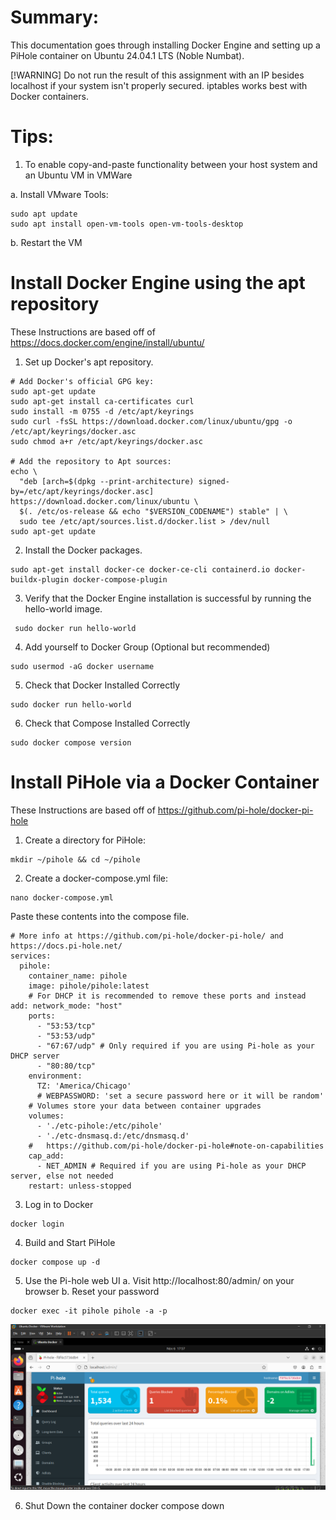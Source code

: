 # Summary:

This documentation goes through installing Docker Engine and setting up a PiHole container on Ubuntu 24.04.1 LTS (Noble Numbat).

[!WARNING] Do not run the result of this assignment with an IP besides localhost if your system isn't properly secured.
iptables works best with Docker containers. 

# Tips:

1. To enable copy-and-paste functionality between your host system and an Ubuntu VM in VMWare

  a. Install VMware Tools:

 ```
 sudo apt update
 sudo apt install open-vm-tools open-vm-tools-desktop
 ```

  b. Restart the VM

# Install Docker Engine using the apt repository 
These Instructions are based off of https://docs.docker.com/engine/install/ubuntu/

1. Set up Docker's apt repository.

```
# Add Docker's official GPG key:
sudo apt-get update
sudo apt-get install ca-certificates curl
sudo install -m 0755 -d /etc/apt/keyrings
sudo curl -fsSL https://download.docker.com/linux/ubuntu/gpg -o /etc/apt/keyrings/docker.asc
sudo chmod a+r /etc/apt/keyrings/docker.asc

# Add the repository to Apt sources:
echo \
  "deb [arch=$(dpkg --print-architecture) signed-by=/etc/apt/keyrings/docker.asc] https://download.docker.com/linux/ubuntu \
  $(. /etc/os-release && echo "$VERSION_CODENAME") stable" | \
  sudo tee /etc/apt/sources.list.d/docker.list > /dev/null
sudo apt-get update
```

2. Install the Docker packages.
```
sudo apt-get install docker-ce docker-ce-cli containerd.io docker-buildx-plugin docker-compose-plugin
```

3. Verify that the Docker Engine installation is successful by running the hello-world image.
```
 sudo docker run hello-world
 ```

4. Add yourself to Docker Group (Optional but recommended)
```
sudo usermod -aG docker username
```

5. Check that Docker Installed Correctly
```
sudo docker run hello-world
```

6. Check that Compose Installed Correctly
```
sudo docker compose version
```

# Install PiHole via a Docker Container
These Instructions are based off of https://github.com/pi-hole/docker-pi-hole

1. Create a directory for PiHole:
```
mkdir ~/pihole && cd ~/pihole
```

2. Create a docker-compose.yml file:
```
nano docker-compose.yml
```

Paste these contents into the compose file.

```
# More info at https://github.com/pi-hole/docker-pi-hole/ and https://docs.pi-hole.net/
services:
  pihole:
    container_name: pihole
    image: pihole/pihole:latest
    # For DHCP it is recommended to remove these ports and instead add: network_mode: "host"
    ports:
      - "53:53/tcp"
      - "53:53/udp"
      - "67:67/udp" # Only required if you are using Pi-hole as your DHCP server
      - "80:80/tcp"
    environment:
      TZ: 'America/Chicago'
      # WEBPASSWORD: 'set a secure password here or it will be random'
    # Volumes store your data between container upgrades
    volumes:
      - './etc-pihole:/etc/pihole'
      - './etc-dnsmasq.d:/etc/dnsmasq.d'
    #   https://github.com/pi-hole/docker-pi-hole#note-on-capabilities
    cap_add:
      - NET_ADMIN # Required if you are using Pi-hole as your DHCP server, else not needed
    restart: unless-stopped
```

3. Log in to Docker
```
docker login
```

4. Build and Start PiHole
```
docker compose up -d
```

5. Use the Pi-hole web UI 
  a. Visit http://localhost:80/admin/ on your browser
  b. Reset your password
  ```
  docker exec -it pihole pihole -a -p
  ```

![alt text](image.png)

6. Shut Down the container
docker compose down

